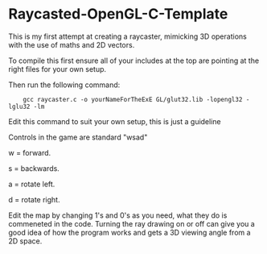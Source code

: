 # Raycasted-OpenGL-C-Template
This is my first attempt at creating a raycaster, mimicking 3D operations with the use of maths and 2D vectors.

To compile this first ensure all of your includes at the top are pointing at the right files for your own setup. 

Then run the following command: 

        gcc raycaster.c -o yourNameForTheExE GL/glut32.lib -lopengl32 -lglu32 -lm 

Edit this command to suit your own setup, this is just a guideline

Controls in the game are standard "wsad"

w = forward.

s = backwards.

a = rotate left.

d = rotate right.

Edit the map by changing 1's and 0's as you need, what they do is commeneted in the code.
Turning the ray drawing on or off can give you a good idea of how the program works and gets a 3D viewing angle from a 2D space.

